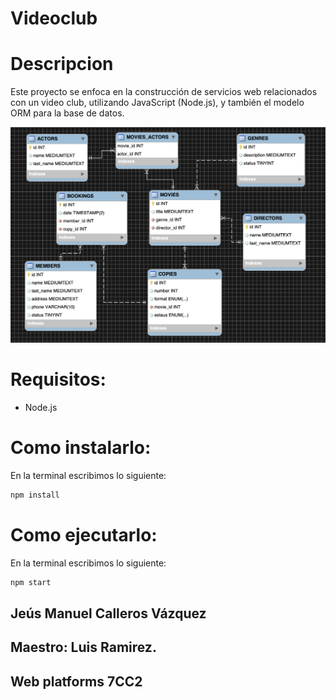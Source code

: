 
# Videoclub

# Descripcion
Este proyecto se enfoca en la construcción de servicios web relacionados con un video club, utilizando JavaScript (Node.js), y también el modelo ORM para la base de datos.

![modelo E-R](./Modelo%20E-R.png)


# Requisitos:
- Node.js

# Como instalarlo:
En la terminal escribimos lo siguiente:
```bash
npm install
```

# Como ejecutarlo:
En la terminal escribimos lo siguiente:
```bash
npm start
```

## Jeús Manuel Calleros Vázquez 
## Maestro: Luis Ramirez.
## Web platforms 7CC2
